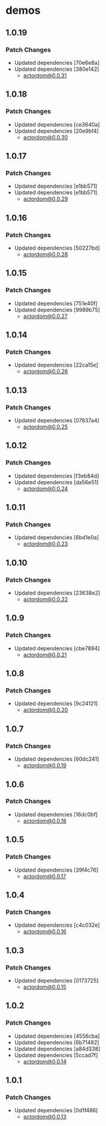 # demos

## 1.0.19

### Patch Changes

- Updated dependencies [70e6e8a]
- Updated dependencies [380e142]
  - actordom@0.0.31

## 1.0.18

### Patch Changes

- Updated dependencies [ce3640a]
- Updated dependencies [20e9bf4]
  - actordom@0.0.30

## 1.0.17

### Patch Changes

- Updated dependencies [e1bb571]
- Updated dependencies [e1bb571]
  - actordom@0.0.29

## 1.0.16

### Patch Changes

- Updated dependencies [50227bd]
  - actordom@0.0.28

## 1.0.15

### Patch Changes

- Updated dependencies [751e40f]
- Updated dependencies [9989b75]
  - actordom@0.0.27

## 1.0.14

### Patch Changes

- Updated dependencies [22ca15e]
  - actordom@0.0.26

## 1.0.13

### Patch Changes

- Updated dependencies [07837a4]
  - actordom@0.0.25

## 1.0.12

### Patch Changes

- Updated dependencies [f3eb84d]
- Updated dependencies [da56e51]
  - actordom@0.0.24

## 1.0.11

### Patch Changes

- Updated dependencies [6bd1e0a]
  - actordom@0.0.23

## 1.0.10

### Patch Changes

- Updated dependencies [23638e2]
  - actordom@0.0.22

## 1.0.9

### Patch Changes

- Updated dependencies [cbe7894]
  - actordom@0.0.21

## 1.0.8

### Patch Changes

- Updated dependencies [9c24121]
  - actordom@0.0.20

## 1.0.7

### Patch Changes

- Updated dependencies [60dc241]
  - actordom@0.0.19

## 1.0.6

### Patch Changes

- Updated dependencies [16dc0bf]
  - actordom@0.0.18

## 1.0.5

### Patch Changes

- Updated dependencies [39f4c76]
  - actordom@0.0.17

## 1.0.4

### Patch Changes

- Updated dependencies [c4c032e]
  - actordom@0.0.16

## 1.0.3

### Patch Changes

- Updated dependencies [0173725]
  - actordom@0.0.15

## 1.0.2

### Patch Changes

- Updated dependencies [4556cba]
- Updated dependencies [6b71482]
- Updated dependencies [a84d338]
- Updated dependencies [5ccad7f]
  - actordom@0.0.14

## 1.0.1

### Patch Changes

- Updated dependencies [0d1f486]
  - actordom@0.0.13
